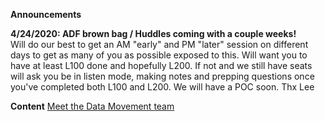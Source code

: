 **Announcements** 

**4/24/2020: ADF  brown bag / Huddles coming with a couple weeks!**  
 Will do our best to get an AM "early" and PM "later" session on different days to get as many of you as possible exposed to this.  Will want you to have at least L100 done and hopefully L200.  If not and we still have seats will ask you be in listen mode, making notes and prepping questions once you've completed both L100 and L200.   We will have a POC soon.  Thx Lee

 


**Content** 
[Meet the Data Movement team](/Big-Data/Technical-Troubleshooting/Product-Specific-Troubleshooting/POD-%2D-Data-Movement/Data-Movement-Team-Americas-region)